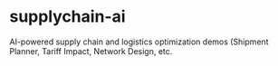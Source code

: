# supplychain-ai
AI-powered supply chain and logistics optimization demos (Shipment Planner, Tariff Impact, Network Design, etc.
